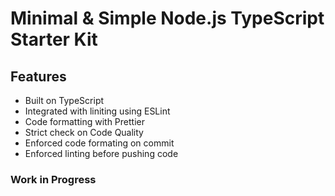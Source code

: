 # Minimal & Simple Node.js TypeScript Starter Kit

## Features

- Built on TypeScript
- Integrated with liniting using ESLint
- Code formatting with Prettier
- Strict check on Code Quality
- Enforced code formating on commit
- Enforced linting before pushing code

### Work in Progress